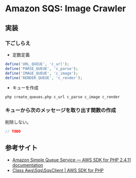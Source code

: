 Amazon SQS: Image Crawler
==============================

実装
------------------------------

### 下ごしらえ

* 定数定義

```php
define('URL_QUEUE', 'c_url');
define('PARSE_QUEUE', 'c_parse');
define('IMAGE_QUEUE', 'c_image');
define('RENDER_QUEUE', 'c_render');
```

* キューを作成

```
php create_queues.php c_url c_parse c_image c_render
```

### キューから次のメッセージを取り出す関数の作成

削除しない。

```php
// TODO
```

参考サイト
------------------------------

- [Amazon Simple Queue Service — AWS SDK for PHP 2.4.11 documentation](http://docs.aws.amazon.com/aws-sdk-php/guide/latest/service-sqs.html)
- [Class Aws\Sqs\SqsClient | AWS SDK for PHP](http://docs.aws.amazon.com/aws-sdk-php/latest/class-Aws.Sqs.SqsClient.html)
